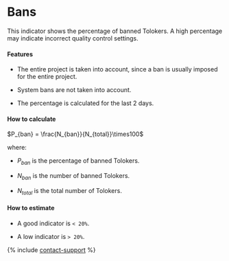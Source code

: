 # Bans

This indicator shows the percentage of banned Tolokers. A high percentage may indicate incorrect quality control settings.

#### Features

- The entire project is taken into account, since a ban is usually imposed for the entire project.

- System bans are not taken into account.

- The percentage is calculated for the last 2 days.

#### How to calculate

$P_{ban} = \frac{N_{ban}}{N_{total}}\times100$

where:

- $P_{ban}$ is the percentage of banned Tolokers.

- $N_{ban}$ is the number of banned Tolokers.

- $N_{total}$ is the total number of Tolokers.

#### How to estimate

- A good indicator is `< 20%`.

- A low indicator is `> 20%`.

{% include [contact-support](../../_includes/contact-support.md) %}